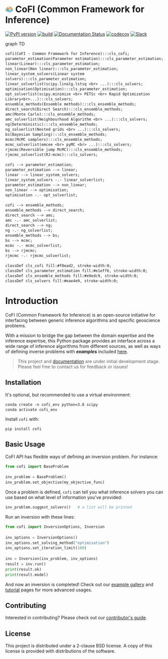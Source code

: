 

# <img src="docs/_static/latte_art_cropped.png" width="5%" padding="0" margin="0"/> CoFI (Common Framework for Inference)


[![PyPI version](https://img.shields.io/pypi/v/cofi?logo=pypi&style=flat-square&color=bde0fe)](https://pypi.org/project/cofi/)
[![build](https://img.shields.io/github/workflow/status/inlab-geo/cofi/Build?logo=githubactions&style=flat-square&color=ccd5ae)](https://github.com/inlab-geo/cofi/actions/workflows/build_wheels.yml)
[![Documentation Status](https://img.shields.io/readthedocs/cofi?logo=readthedocs&style=flat-square&color=faedcd)](https://cofi.readthedocs.io/en/latest/?badge=latest)
[![codecov](https://img.shields.io/codecov/c/github/inlab-geo/cofi?logo=pytest&style=flat-square&token=T8R9VKM4D7&color=f7d6e0)](https://codecov.io/gh/inlab-geo/cofi)
[![Slack](https://img.shields.io/badge/Slack-inlab-4A154B?logo=slack&style=flat-square&color=cdb4db)](https://inlab-geo.slack.com)
<!-- [![Wheels](https://img.shields.io/pypi/wheel/cofi)](https://pypi.org/project/cofi/) -->

graph TD

    cofi(CoFI - Common Framework for Inference):::cls_cofi;
    parameter_estimation(Parameter estimation):::cls_parameter_estimation;
    linear(Linear):::cls_parameter_estimation;
    non_linear(Non linear):::cls_parameter_estimation;
    linear_system_solvers(Linear system solvers):::cls_parameter_estimation;
    linear_solverlist(scipy.linalg.lstsq <br> ...):::cls_solvers;
    optimisation(Optimisation):::cls_parameter_estimation;
    opt_solverlist(scipy.minimize <br> PETSc <br> Rapid Optimization Library<br>...):::cls_solvers;
    ensemble_methods(Ensemble methods):::cls_ensemble_methods;
    direct_search(Direct Search):::cls_ensemble_methods;
    amc(Monte Carlo):::cls_ensemble_methods;
    amc_solverlist(Neighbourhood Algorithm <br> ...):::cls_solvers;
    ng(Deterministic):::cls_ensemble_methods;
    ng_solverlist(Nested grids <br> ...):::cls_solvers;
    bs(Bayesian Sampling):::cls_ensemble_methods;
    mcmc(McMC samplers):::cls_ensemble_methods;
    mcmc_solverlist(emcee <br> pyMC <br> ...):::cls_solvers;
    rjmcmc(Reversible jump McMC):::cls_ensemble_methods;
    rjmcmc_solverlist(RJ-mcmc):::cls_solvers;

    cofi --> parameter_estimation;
    parameter_estimation --> linear;
    linear --> linear_system_solvers;
    linear_system_solvers -.- linear_solverlist;
    parameter_estimation --> non_linear;
    non_linear --> optimisation;
    optimisation -.- opt_solverlist;

    cofi --> ensemble_methods;
    ensemble_methods --> direct_search;
    direct_search --> amc;
    amc -.- amc_solverlist;
    direct_search --> ng;
    ng -.- ng_solverlist;
    ensemble_methods --> bs;  
    bs --> mcmc;
    mcmc -.- mcmc_solverlist;
    bs --> rjmcmc;
    rjmcmc -.- rjmcmc_solverlist;

    classDef cls_cofi fill:#f0ead2, stroke-width:0;
    classDef cls_parameter_estimation fill:#e1eff6, stroke-width:0;
    classDef cls_ensemble_methods fill:#e9edc9, stroke-width:0;
    classDef cls_solvers fill:#eae4e9, stroke-width:0;


# Introduction

CoFI (Common Framework for Inference) is an open-source initiative for interfacing between generic inference algorithms and specific geoscience problems.

With a mission to bridge the gap between the domain expertise and the inference expertise, this Python package provides an interface across a wide range of inference algorithms from different sources, as well as ways of defining inverse problems with ***examples*** included [here](https://github.com/inlab-geo/cofi-examples).

> This project and [documentation](https://cofi.readthedocs.io/en/latest/) are under initial development stage. Please feel free to contact us for feedback or issues!

## Installation

It's optional, but recommended to use a virtual environment:

```console
conda create -n cofi_env python=3.8 scipy
conda activate cofi_env
```

Install `cofi` with:

```console
pip install cofi
```

## Basic Usage

CoFI API has flexible ways of defining an inversion problem. For instance:

```python
from cofi import BaseProblem

inv_problem = BaseProblem()
inv_problem.set_objective(my_objective_func)
```

Once a problem is defined, `cofi` can tell you what inference solvers you can use based on what level of
information you've provided:

```python
inv_problem.suggest_solvers()   # a list will be printed
```

Run an inversion with these lines:

```python
from cofi import InversionOptions, Inversion

inv_options = InversionOptions()
inv_options.set_solving_method("optimisation")
inv_options.set_iteration_limit(100)

inv = Inversion(inv_problem, inv_options)
result = inv.run()
print(result.ok)
print(result.model)
```

And now an inversion is completed! Check out our [example gallery](https://cofi.readthedocs.io/en/latest/cofi-examples/generated/index.html)
and [tutorial](https://cofi.readthedocs.io/en/latest/tutorial.html) pages for more advanced usages.

## Contributing

Interested in contributing? Please check out our [contributor's guide](https://cofi.readthedocs.io/en/latest/contribute.html).


## License

This project is distributed under a 2-clause BSD license. A copy of this license is 
provided with distributions of the software.
